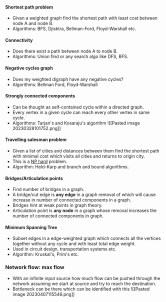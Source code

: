 #### Shortest path problem
- Given a weighted graph find the shortest path with least cost between node A and node B.
- Algorithms: BFS, Djisktra, Bellman-Ford, Floyd-Warshall etc.

#### Connectivity
- Does there exist a path between node A to node B.
- Algorithms: Union find or any search algo like DFS, BFS.
  
#### Negative cycles graph
- Does my weighted digraph have any negative cycles?
- Algorithms: Bellman Ford, Floyd-Warshall

#### Strongly connected components
- Can be thought as self-contained cycle within a directed graph.
- Every vertex in a given cycle can reach every other vertex in same cycle.
- Algorithms: Tarjan's and Kosaraju's algorithm
  ![[Pasted image 20230328101752.png]]

#### Travelling salesman problem
- Given a list of cities and distances between them find the shortest path with minimal cost which visits all cities and returns to origin city.
- This is a [NP hard](https://www.geeksforgeeks.org/introduction-to-np-completeness/) problem.
- Algorithm: Held-Karp and branch and bound algorithms.

#### Bridges/Articulation points
- Find number of bridges in a graph.
- A bridge/cut edge is **any edge** in a graph removal of which will cause increase in number of connected components in a graph.
- Bridges hint at weak points in graph theory.
- Articulation point is **any node** in a graph whose removal increases the number of connected components in graph.

#### Minimum Spanning Tree
- Subset edges in a edge-weighted graph which connects all the vertices together without any cycle and with least total edge weight.
- Used in circuit design, transportation systems etc.
- Algorithm: Kruskal's, Prim's etc.

### Network flow: max flow
- With an infinite input source how much flow can be pushed through the network assuming we start at source and try to reach the destination.
- Bottleneck can be there which can be identified with this
  ![[Pasted image 20230407115546.png]]





